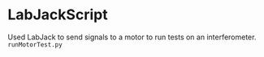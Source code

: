# LabJackScript
Used LabJack to send signals to a motor to run tests on an interferometer. 
```runMotorTest.py```
